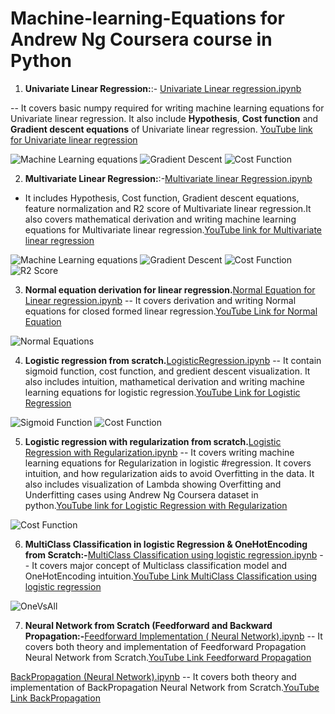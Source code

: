 # Machine-learning-Equations for Andrew Ng Coursera course in Python

1) **Univariate Linear Regression:**:- [Univariate Linear regression.ipynb](https://github.com/akchaudhary57/Machine-learning-Equations/blob/main/Univariate%20linear%20regression/Univariate%20Linear%20regression.ipynb)

-- It covers basic numpy required for writing machine learning equations for Univariate linear regression. It also include **Hypothesis**, **Cost function** and **Gradient descent equations** of Univariate linear regression. [YouTube link for Univariate linear regression](https://www.youtube.com/watch?v=DykOgrBqHNU&t=760s)

![Machine Learning equations](https://github.com/akchaudhary57/Machine-learning-Equations/blob/main/Univariate%20linear%20regression/pic/Univariate%20linear%20equation.PNG)
![Gradient Descent](https://github.com/akchaudhary57/Machine-learning-Equations/blob/main/Univariate%20linear%20regression/pic/Gradient%20Decent.PNG)
![Cost Function](https://github.com/akchaudhary57/Machine-learning-Equations/blob/main/Univariate%20linear%20regression/pic/CostFunction.PNG)



2) **Multivariate Linear Regression:**:-[Multivariate linear Regression.ipynb](https://github.com/akchaudhary57/Machine-learning-Equations/blob/main/Multivariate%20Linear%20regression/Multivariate%20linear%20regression.ipynb)

- It includes Hypothesis, Cost function, Gradient descent equations, feature normalization and R2 score of Multivariate linear regression.It also covers mathematical derivation and writing machine learning equations for Multivariate linear regression.[YouTube link for Multivariate linear regression](https://www.youtube.com/watch?v=Uh93jHLlliw&t=694s)


![Machine Learning equations](https://github.com/akchaudhary57/Machine-learning-Equations/blob/main/Multivariate%20Linear%20regression/pics/Multi_Hypothesis.PNG)
![Gradient Descent](https://github.com/akchaudhary57/Machine-learning-Equations/blob/main/Multivariate%20Linear%20regression/pics/Multi_GradientDescent.PNG)
![Cost Function](https://github.com/akchaudhary57/Machine-learning-Equations/blob/main/Multivariate%20Linear%20regression/pics/Multi_CostFunction.PNG)
![R2 Score](https://github.com/akchaudhary57/Machine-learning-Equations/blob/main/Multivariate%20Linear%20regression/pics/Multi_R2_Score.PNG)

3) **Normal equation derivation for linear regression.**[Normal Equation for Linear regression.ipynb](https://github.com/akchaudhary57/Machine-learning-Equations/blob/main/Normal%20Equation%20for%20Linear%20regression/Normal%20equation%20for%20linear%20regression.ipynb)
-- It covers derivation and writing Normal equations for closed formed linear regression.[YouTube Link for Normal Equation](https://www.youtube.com/watch?v=woIoRPDxrDc&t=642s)

![Normal Equations](https://github.com/akchaudhary57/Machine-learning-Equations/blob/main/Normal%20Equation%20for%20Linear%20regression/Pic/Normal%20Equations.PNG)

4) **Logistic regression from scratch.**[LogisticRegression.ipynb](https://github.com/akchaudhary57/Machine-learning-Equations/blob/main/Logistic%20Regression/LogisticRegression.ipynb) 
-- It contain sigmoid function, cost function, and gredient descent visualization. It also includes intuition, mathametical derivation and writing machine learning equations for logistic regression.[YouTube Link for Logistic Regression](https://www.youtube.com/watch?v=8A2TeDLwyHU)

![Sigmoid Function](https://github.com/akchaudhary57/Machine-learning-Equations/blob/main/Logistic%20Regression/Figures/Sigmoid.PNG)
![Cost Function](https://github.com/akchaudhary57/Machine-learning-Equations/blob/main/Logistic%20Regression/Figures/CostFunction_Logistic.PNG)


5) **Logistic regression with regularization from scratch.**[Logistic Regression with Regularization.ipynb](https://github.com/akchaudhary57/Machine-learning-Equations/blob/main/Logistic%20Regression/Logistic%20Regression%20with%20Regularization.ipynb)
-- It covers writing machine learning equations for Regularization in logistic #regression. It covers intuition, and how regularization aids to avoid Overfitting in the data. It also includes visualization of Lambda showing Overfitting and Underfitting cases using Andrew Ng Coursera dataset in python.[YouTube link for Logistic Regression with Regularization](https://www.youtube.com/watch?v=a5F4mGCUuCQ)


![Cost Function](https://github.com/akchaudhary57/Machine-learning-Equations/blob/main/Logistic%20Regression/Figures/Reg_CostFunction.PNG)

6) **MultiClass Classification in logistic Regression & OneHotEncoding from Scratch:-**[MultiClass Classification using logistic regression.ipynb](https://github.com/akchaudhary57/Machine-learning-Equations/blob/main/Logistic%20Regression/MultiClass%20Classification%20using%20logistic%20regression.ipynb)
-- It covers major concept of Multiclass classification model and OneHotEncoding intuition.[YouTube Link MultiClass Classification using logistic regression](https://www.youtube.com/watch?v=NjfyiIiVFzE)

![OneVsAll](https://github.com/akchaudhary57/Machine-learning-Equations/blob/main/Logistic%20Regression/Figures/OneVsAll.png)

7) **Neural Network from Scratch (Feedforward and Backward Propagation:-**[Feedforward Implementation ( Neural Network).ipynb](https://github.com/akchaudhary57/Machine-learning-Equations/tree/main/Neural%20Network)
-- It covers both theory and implementation of Feedforward Propagation Neural Network from Scratch.[YouTube Link Feedforward Propagation](https://www.youtube.com/watch?v=_ss3vROC5P8&t=1186s)

[BackPropagation (Neural Network).ipynb](https://github.com/akchaudhary57/Machine-learning-Equations/blob/main/Neural%20Network/BackPropagation%20(Neural%20Network).ipynb)
-- It covers both theory and implementation of BackPropagation Neural Network from Scratch.[YouTube Link BackPropagation](https://www.youtube.com/watch?v=grneFIWx5Mw)
